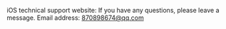 iOS technical support website:
If you have any questions, please leave a message.
Email address: 870898674@qq.com
